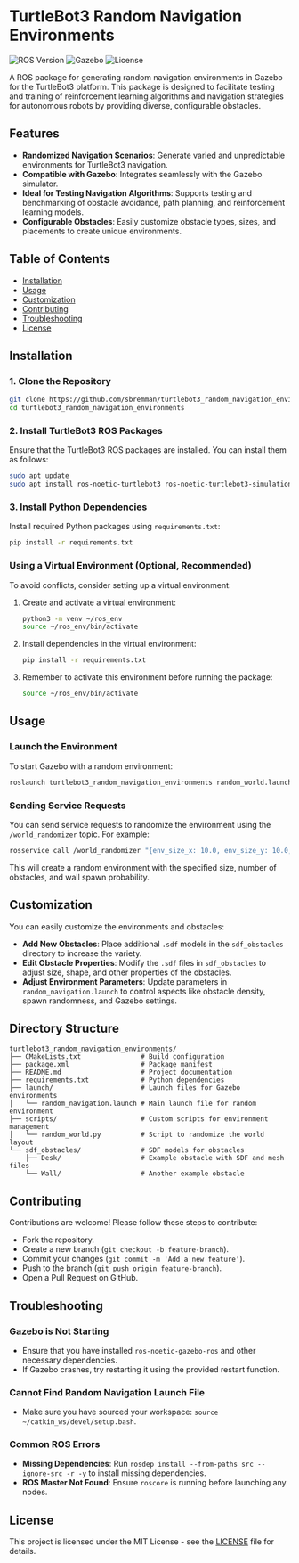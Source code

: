 # TurtleBot3 Random Navigation Environments

![ROS Version](https://img.shields.io/badge/ROS-Noetic-blue)
![Gazebo](https://img.shields.io/badge/Gazebo-compatible-brightgreen)
![License](https://img.shields.io/github/license/sbremman/turtlebot3_random_navigation_environments)

A ROS package for generating random navigation environments in Gazebo for the TurtleBot3 platform. This package is designed to facilitate testing and training of reinforcement learning algorithms and navigation strategies for autonomous robots by providing diverse, configurable obstacles.

## Features

- **Randomized Navigation Scenarios**: Generate varied and unpredictable environments for TurtleBot3 navigation.
- **Compatible with Gazebo**: Integrates seamlessly with the Gazebo simulator.
- **Ideal for Testing Navigation Algorithms**: Supports testing and benchmarking of obstacle avoidance, path planning, and reinforcement learning models.
- **Configurable Obstacles**: Easily customize obstacle types, sizes, and placements to create unique environments.

## Table of Contents

- [Installation](#installation)
- [Usage](#usage)
- [Customization](#customization)
- [Contributing](#contributing)
- [Troubleshooting](#troubleshooting)
- [License](#license)

## Installation

### 1. Clone the Repository
```bash
git clone https://github.com/sbremman/turtlebot3_random_navigation_environments.git
cd turtlebot3_random_navigation_environments
```

### 2. Install TurtleBot3 ROS Packages
Ensure that the TurtleBot3 ROS packages are installed. You can install them as follows:
```bash
sudo apt update
sudo apt install ros-noetic-turtlebot3 ros-noetic-turtlebot3-simulations ros-noetic-turtlebot3-navigation
```

### 3. Install Python Dependencies
Install required Python packages using `requirements.txt`:
```bash
pip install -r requirements.txt
```

### Using a Virtual Environment (Optional, Recommended)
To avoid conflicts, consider setting up a virtual environment:
1. Create and activate a virtual environment:
   ```bash
   python3 -m venv ~/ros_env
   source ~/ros_env/bin/activate
   ```

2. Install dependencies in the virtual environment:
   ```bash
   pip install -r requirements.txt
   ```

3. Remember to activate this environment before running the package:
   ```bash
   source ~/ros_env/bin/activate
   ```

## Usage

### Launch the Environment
To start Gazebo with a random environment:
```bash
roslaunch turtlebot3_random_navigation_environments random_world.launch
```

### Sending Service Requests
You can send service requests to randomize the environment using the `/world_randomizer` topic. For example:
```bash
rosservice call /world_randomizer "{env_size_x: 10.0, env_size_y: 10.0, num_obstacles: 20, obstacle_max_size: 1.5, obstacle_min_size: 0.1, wall_spawn_chance: 0.7}"
```
This will create a random environment with the specified size, number of obstacles, and wall spawn probability.

## Customization

You can easily customize the environments and obstacles:

- **Add New Obstacles**: Place additional `.sdf` models in the `sdf_obstacles` directory to increase the variety.
- **Edit Obstacle Properties**: Modify the `.sdf` files in `sdf_obstacles` to adjust size, shape, and other properties of the obstacles.
- **Adjust Environment Parameters**: Update parameters in `random_navigation.launch` to control aspects like obstacle density, spawn randomness, and Gazebo settings.

## Directory Structure

```
turtlebot3_random_navigation_environments/
├── CMakeLists.txt               # Build configuration
├── package.xml                  # Package manifest
├── README.md                    # Project documentation
├── requirements.txt             # Python dependencies
├── launch/                      # Launch files for Gazebo environments
│   └── random_navigation.launch # Main launch file for random environment
├── scripts/                     # Custom scripts for environment management
│   └── random_world.py          # Script to randomize the world layout
└── sdf_obstacles/               # SDF models for obstacles
    ├── Desk/                    # Example obstacle with SDF and mesh files
    └── Wall/                    # Another example obstacle
```

## Contributing

Contributions are welcome! Please follow these steps to contribute:
- Fork the repository.
- Create a new branch (`git checkout -b feature-branch`).
- Commit your changes (`git commit -m 'Add a new feature'`).
- Push to the branch (`git push origin feature-branch`).
- Open a Pull Request on GitHub.

## Troubleshooting

### Gazebo is Not Starting
- Ensure that you have installed `ros-noetic-gazebo-ros` and other necessary dependencies.
- If Gazebo crashes, try restarting it using the provided restart function.

### Cannot Find Random Navigation Launch File
- Make sure you have sourced your workspace: `source ~/catkin_ws/devel/setup.bash`.

### Common ROS Errors
- **Missing Dependencies**: Run `rosdep install --from-paths src --ignore-src -r -y` to install missing dependencies.
- **ROS Master Not Found**: Ensure `roscore` is running before launching any nodes.

## License

This project is licensed under the MIT License - see the [LICENSE](LICENSE) file for details.
